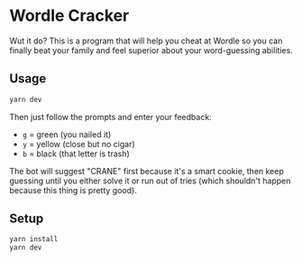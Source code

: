 # Wordle Cracker

Wut it do?
This is a program that will help you cheat at Wordle so you can finally beat your family and feel superior about your word-guessing abilities.

## Usage

```bash
yarn dev
```

Then just follow the prompts and enter your feedback:

- `g` = green (you nailed it)
- `y` = yellow (close but no cigar)
- `b` = black (that letter is trash)

The bot will suggest "CRANE" first because it's a smart cookie, then keep guessing until you either solve it or run out of tries (which shouldn't happen because this thing is pretty good).

## Setup

```bash
yarn install
yarn dev
```
